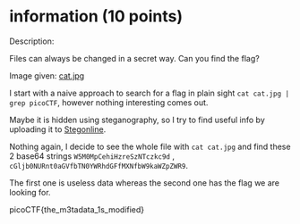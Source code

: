 # information (10 points)

Description:

Files can always be changed in a secret way. Can you find the flag? 

Image given: [cat.jpg](https://mercury.picoctf.net/static/a614a27d4cb251d04c7d2f3f3f76a965/cat.jpg)

I start with a naive approach to search for a flag in plain sight `cat cat.jpg | grep picoCTF`, however nothing interesting comes out.

Maybe it is hidden using steganography, so I try to find useful info by uploading it to [Stegonline](https://stegonline.georgeom.net/).

Nothing again, I decide to see the whole file with `cat cat.jpg` and find these 2 base64 strings `W5M0MpCehiHzreSzNTczkc9d` , `cGljb0NURnt0aGVfbTN0YWRhdGFfMXNfbW9kaWZpZWR9`.

The first one is useless data whereas the second one has the flag we are looking for.

picoCTF{the_m3tadata_1s_modified}